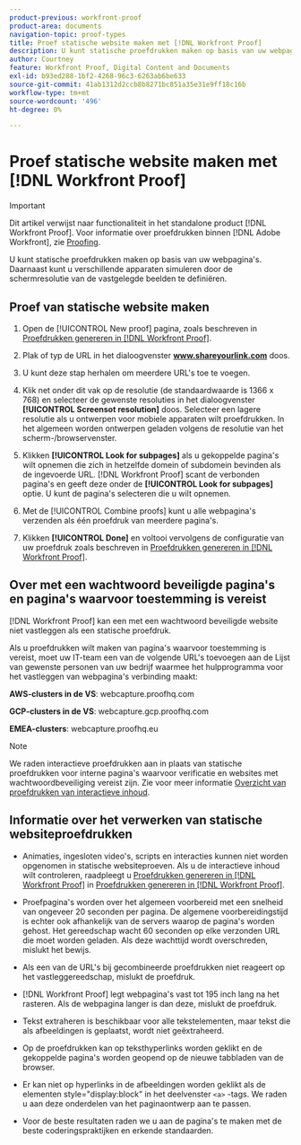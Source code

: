 ```yaml
---
product-previous: workfront-proof
product-area: documents
navigation-topic: proof-types
title: Proef statische website maken met [!DNL Workfront Proof]
description: U kunt statische proefdrukken maken op basis van uw webpagina's. Daarnaast kunt u verschillende apparaten simuleren door de schermresolutie van de vastgelegde beelden te definiëren.
author: Courtney
feature: Workfront Proof, Digital Content and Documents
exl-id: b93ed288-1bf2-4268-96c3-6263ab6be633
source-git-commit: 41ab1312d2ccb8b8271bc851a35e31e9ff18c16b
workflow-type: tm+mt
source-wordcount: '496'
ht-degree: 0%

---
```


# Proef statische website maken met [!DNL Workfront Proof]

>[!IMPORTANT]
>
>Dit artikel verwijst naar functionaliteit in het standalone product [!DNL Workfront Proof]. Voor informatie over proefdrukken binnen [!DNL Adobe Workfront], zie [Proofing](../../../review-and-approve-work/proofing/proofing.md).

U kunt statische proefdrukken maken op basis van uw webpagina&#39;s. Daarnaast kunt u verschillende apparaten simuleren door de schermresolutie van de vastgelegde beelden te definiëren.

## Proef van statische website maken

1. Open de [!UICONTROL New proof] pagina, zoals beschreven in [Proefdrukken genereren in [!DNL Workfront Proof]](../../../workfront-proof/wp-work-proofsfiles/create-proofs-and-files/generate-proofs.md).
1. Plak of typ de URL in het dialoogvenster **www.shareyourlink.com** doos.
1. U kunt deze stap herhalen om meerdere URL&#39;s toe te voegen.
1. Klik net onder dit vak op de resolutie (de standaardwaarde is 1366 x 768) en selecteer de gewenste resoluties in het dialoogvenster **[!UICONTROL Screensot resolution]** doos.
Selecteer een lagere resolutie als u ontwerpen voor mobiele apparaten wilt proefdrukken. In het algemeen worden ontwerpen geladen volgens de resolutie van het scherm-/browservenster.

1. Klikken **[!UICONTROL Look for subpages]** als u gekoppelde pagina&#39;s wilt opnemen die zich in hetzelfde domein of subdomein bevinden als de ingevoerde URL.
   [!DNL Workfront Proof] scant de verbonden pagina&#39;s en geeft deze onder de **[!UICONTROL Look for subpages]** optie. U kunt de pagina&#39;s selecteren die u wilt opnemen.

1. Met de [!UICONTROL Combine proofs] kunt u alle webpagina&#39;s verzenden als één proefdruk van meerdere pagina&#39;s.
1. Klikken **[!UICONTROL Done]** en voltooi vervolgens de configuratie van uw proefdruk zoals beschreven in [Proefdrukken genereren in [!DNL Workfront Proof]](../../../workfront-proof/wp-work-proofsfiles/create-proofs-and-files/generate-proofs.md).

## Over met een wachtwoord beveiligde pagina&#39;s en pagina&#39;s waarvoor toestemming is vereist

[!DNL Workfront Proof] kan een met een wachtwoord beveiligde website niet vastleggen als een statische proefdruk.

Als u proefdrukken wilt maken van pagina&#39;s waarvoor toestemming is vereist, moet uw IT-team een van de volgende URL&#39;s toevoegen aan de Lijst van gewenste personen van uw bedrijf waarmee het hulpprogramma voor het vastleggen van webpagina&#39;s verbinding maakt:

**AWS-clusters in de VS**: webcapture.proofhq.com

**GCP-clusters in de VS**: webcapture.gcp.proofhq.com

**EMEA-clusters**: webcapture.proofhq.eu

>[!NOTE]
>
>We raden interactieve proefdrukken aan in plaats van statische proefdrukken voor interne pagina&#39;s waarvoor verificatie en websites met wachtwoordbeveiliging vereist zijn. Zie voor meer informatie [Overzicht van proefdrukken van interactieve inhoud](../../../review-and-approve-work/proofing/proofing-overview/interactive-content-proofs.md).

## Informatie over het verwerken van statische websiteproefdrukken

* Animaties, ingesloten video&#39;s, scripts en interacties kunnen niet worden opgenomen in statische websiteproeven. Als u de interactieve inhoud wilt controleren, raadpleegt u [Proefdrukken genereren in [!DNL Workfront Proof]](../../../workfront-proof/wp-work-proofsfiles/create-proofs-and-files/generate-proofs.md) in [Proefdrukken genereren in [!DNL Workfront Proof]](../../../workfront-proof/wp-work-proofsfiles/create-proofs-and-files/generate-proofs.md).

* Proefpagina&#39;s worden over het algemeen voorbereid met een snelheid van ongeveer 20 seconden per pagina. De algemene voorbereidingstijd is echter ook afhankelijk van de servers waarop de pagina&#39;s worden gehost. Het gereedschap wacht 60 seconden op elke verzonden URL die moet worden geladen. Als deze wachttijd wordt overschreden, mislukt het bewijs.
* Als een van de URL&#39;s bij gecombineerde proefdrukken niet reageert op het vastleggereedschap, mislukt de proefdruk.
* [!DNL Workfront Proof] legt webpagina&#39;s vast tot 195 inch lang na het rasteren. Als de webpagina langer is dan deze, mislukt de proefdruk.
* Tekst extraheren is beschikbaar voor alle tekstelementen, maar tekst die als afbeeldingen is geplaatst, wordt niet geëxtraheerd.
* Op de proefdrukken kan op teksthyperlinks worden geklikt en de gekoppelde pagina&#39;s worden geopend op de nieuwe tabbladen van de browser.
* Er kan niet op hyperlinks in de afbeeldingen worden geklikt als de elementen style=&quot;display:block&quot; in het deelvenster `<a>` -tags. We raden u aan deze onderdelen van het paginaontwerp aan te passen.
* Voor de beste resultaten raden we u aan de pagina&#39;s te maken met de beste coderingspraktijken en erkende standaarden.
